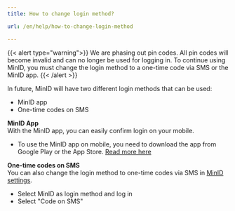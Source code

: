 ```yaml
---
title: How to change login method?

url: /en/help/how-to-change-login-method

---
```


{{< alert type="warning">}}
We are phasing out pin codes. All pin codes will become invalid and can no longer be used for logging in.
To continue using MinID, you must change the login method to a one-time code via SMS or the MinID app.
{{< /alert >}}

In future, MinID will have two different login methods that can be used:
- MinID app
- One-time codes on SMS

**MinID App**   
With the MinID app, you can easily confirm login on your mobile.
- To use the MinID app on mobile, you need to download the app from Google Play or the App Store. [Read more here](https://minid.no/en/get-started/minid-app)

**One-time codes on SMS**   
You can also change the login method to one-time codes via SMS in [MinID settings](https://brukerprofil.difi.no/minprofil/minid/).
- Select MinID as login method and log in
- Select "Code on SMS"

